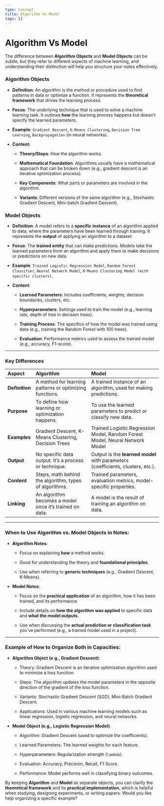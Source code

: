 ```yaml
---
type: Concept
title: Algorithm Vs Model
tags: []
---
```


# Algorithm Vs Model

The difference between **Algorithm Objects** and **Model Objects** can be subtle, but they refer to different aspects of machine learning, and understanding their distinction will help you structure your notes effectively.

### **Algorithm Objects**

- **Definition**: An algorithm is the method or procedure used to find patterns in data or optimize a function. It represents the **theoretical framework** that drives the learning process.

- **Focus**: The underlying technique that is used to solve a machine learning task. It outlines **how** the learning process happens but doesn’t specify the learned parameters.

- **Example**: `Gradient Descent`, `K-Means Clustering`, `Decision Tree Learning`, `Backpropagation` (in neural networks).

- **Content**:

    - **Theory/Steps**: How the algorithm works.

    - **Mathematical Foundation**: Algorithms usually have a mathematical approach that can be broken down (e.g., gradient descent is an iterative optimization process).

    - **Key Components**: What parts or parameters are involved in the algorithm.

    - **Variants**: Different versions of the same algorithm (e.g., Stochastic Gradient Descent, Mini-batch Gradient Descent).

### **Model Objects**

- **Definition**: A model refers to a **specific instance** of an algorithm applied to data, where the parameters have been learned through training. It represents the **output** of applying an algorithm to a dataset.

- **Focus**: The **trained entity** that can make predictions. Models take the learned parameters from an algorithm and apply them to make decisions or predictions on new data.

- **Example**: `Trained Logistic Regression Model`, `Random Forest Classifier`, `Neural Network Model`, `K-Means Clustering Model (with specific clusters)`.

- **Content**:

    - **Learned Parameters**: Includes coefficients, weights, decision boundaries, clusters, etc.

    - **Hyperparameters**: Settings used to train the model (e.g., learning rate, depth of tree in decision trees).

    - **Training Process**: The specifics of how the model was trained using data (e.g., training the Random Forest with 100 trees).

    - **Evaluation**: Performance metrics used to assess the trained model (e.g., accuracy, F1-score).

---

### **Key Differences**

| Aspect         | **Algorithm**                                           | **Model**                                                                       |
| :------------- | :------------------------------------------------------ | :------------------------------------------------------------------------------ |
| **Definition** | A method for learning patterns or optimizing functions. | A trained instance of an algorithm, used for making predictions.                |
| **Purpose**    | To define how learning or optimization happens.         | To use the learned parameters to predict or classify new data.                  |
| **Examples**   | Gradient Descent, K-Means Clustering, Decision Trees    | Trained Logistic Regression Model, Random Forest Model, Neural Network Model    |
| **Output**     | No specific data output. It’s a process or technique.   | Output is the **learned model** with parameters (coefficients, clusters, etc.). |
| **Content**    | Steps, math behind the algorithm, types of algorithms.  | Trained parameters, evaluation metrics, model-specific properties.              |
| **Linking**    | An algorithm becomes a model once it’s trained on data. | A model is the result of training an algorithm on data.                         |

---

### **When to Use Algorithm vs. Model Objects in Notes:**

- **Algorithm Notes**:

    - Focus on explaining **how** a method works.

    - Good for understanding the theory and **foundational principles**.

    - Use when referring to **generic techniques** (e.g., Gradient Descent, K-Means).

- **Model Notes**:

    - Focus on the **practical application** of an algorithm, how it has been trained, and its performance.

    - Include details on **how the algorithm was applied** to specific data and **what the model outputs**.

    - Use when discussing the **actual prediction or classification task** you’ve performed (e.g., a trained model used in a project).

---

### **Example of How to Organize Both in Capacities:**

- **Algorithm Object (e.g., Gradient Descent)**:

    - Theory: Gradient Descent is an iterative optimization algorithm used to minimize a loss function.

    - Steps: The algorithm updates the model parameters in the opposite direction of the gradient of the loss function.

    - Variants: Stochastic Gradient Descent (SGD), Mini-Batch Gradient Descent.

    - Applications: Used in various machine learning models such as linear regression, logistic regression, and neural networks.

- **Model Object (e.g., Logistic Regression Model)**:

    - Algorithm: Gradient Descent (used to optimize the coefficients).

    - Learned Parameters: The learned weights for each feature.

    - Hyperparameters: Regularization strength (`lambda`).

    - Evaluation: Accuracy, Precision, Recall, F1 Score.

    - Performance: Model performs well in classifying binary outcomes.

By keeping **Algorithm** and **Model** as separate objects, you can clarify the **theoretical framework** and its **practical implementation**, which is helpful when studying, designing experiments, or writing papers. Would you like help organizing a specific example?

